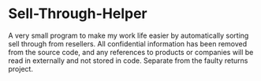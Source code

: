# Sell-Through-Helper
A very small program to make my work life easier by automatically sorting sell through from resellers. All confidential information has been removed from the source code, and any references to products or companies will be read in externally and not stored in code. Separate from the faulty returns project.
